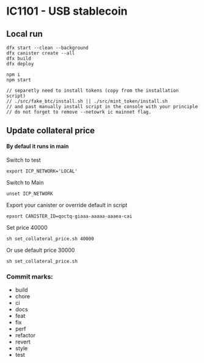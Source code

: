 # IC1101 - USB stablecoin

## Local run
````
dfx start --clean --background
dfx canister create --all
dfx build
dfx deploy

npm i
npm start

// separetly need to install tokens (copy from the installation script)
// ./src/fake_btc/install.sh || ./src/mint_token/install.sh
// and past manually install script in the console with your principle
// do not forget to remove --netowrk ic mainnet flag.

````
## Update collateral price

#### By defaul it runs in main
Switch to test
````
export ICP_NETWORK='LOCAL'
````
Switch to Main 
````
unset ICP_NETWORK
````
Export your canister or override default in script
````
epxort CANISTER_ID=qoctq-giaaa-aaaaa-aaaea-cai 
````
Set price 40000
````
sh set_collateral_price.sh 40000
````
Or use default price 30000
````
sh set_collateral_price.sh
````
### Commit marks:
- build
- chore
- ci
- docs
- feat
- fix
- perf
- refactor
- revert
- style
- test
